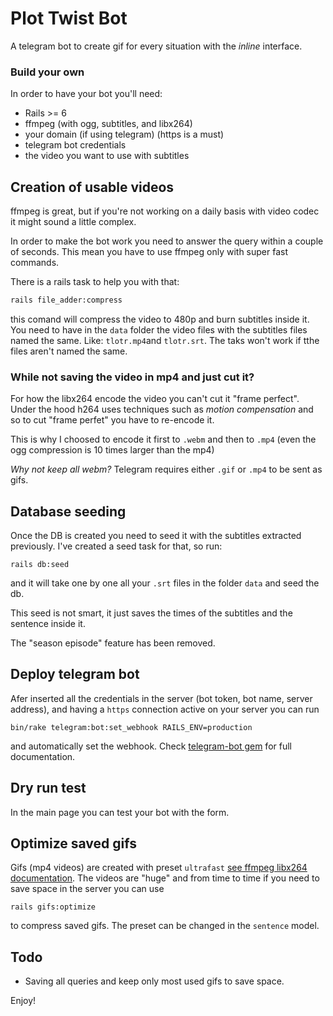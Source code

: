 # Plot Twist Bot
A telegram bot to create gif for every situation with the _inline_ interface.

### Build your own
In order to have your bot you'll need:

* Rails >= 6
* ffmpeg (with ogg, subtitles, and libx264)
* your domain (if using telegram) (https is a must)
* telegram bot credentials
* the video you want to use with subtitles

## Creation of usable videos
ffmpeg is great, but if you're not working on a daily basis with video codec it might sound a little complex.

In order to make the bot work you need to answer the query within a couple of seconds. This mean you have
to use ffmpeg only with super fast commands.

There is a rails task to help you with that:
```sh
rails file_adder:compress
```
this comand will compress the video to 480p and burn subtitles inside it.
You need to have in the `data` folder the video files with the subtitles files named the same.
Like: `tlotr.mp4`and `tlotr.srt`. The taks won't work if tthe files aren't named the same.

### While not saving the video in mp4 and just cut it?
For how the libx264 encode the video you can't cut it "frame perfect".
Under the hood h264 uses techniques such as _motion compensation_ and so to cut "frame perfet" you have to re-encode it.

This is why I choosed to encode it first to `.webm` and then to `.mp4` (even the ogg compression is 10 times larger than the mp4)

*Why not keep all webm?* Telegram requires either `.gif` or `.mp4` to be sent as gifs.

## Database seeding
Once the DB is created you need to seed it with the subtitles extracted previously.
I've created a seed task for that, so run:
```
rails db:seed
```
and it will take one by one all your `.srt` files in the folder `data` and seed the db.

This seed is not smart, it just saves the times of the subtitles and the sentence inside it.

The "season episode" feature has been removed.

## Deploy telegram bot
Afer inserted all the credentials in the server (bot token, bot name, server address), and having a `https` connection active on your server you can run
```
bin/rake telegram:bot:set_webhook RAILS_ENV=production
```
and automatically set the webhook. Check [telegram-bot gem](https://github.com/telegram-bot-rb/telegram-bot) for full documentation.

## Dry run test
In the main page you can test your bot with the form.

## Optimize saved gifs
Gifs (mp4 videos) are created with preset `ultrafast` [see ffmpeg libx264 documentation](https://trac.ffmpeg.org/wiki/Encode/H.264). The videos are "huge" and from time to time if you need to save space in the server you can use
```
rails gifs:optimize
```
to compress saved gifs. The preset can be changed in the `sentence` model.

## Todo
* Saving all queries and keep only most used gifs to save space.

Enjoy!
